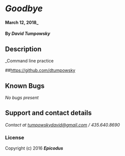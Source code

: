 
# _Goodbye_

#### March 12, 2018_

#### By _**David Tumpowsky**_


## Description

_Command line practice

##https://github.com/dtumpowsky


## Known Bugs

_No bugs present_

## Support and contact details

_Contact at tumpowskydavid@gmail.com / 435.640.8690_

### License


Copyright (c) 2016 **_Epicodus_**
